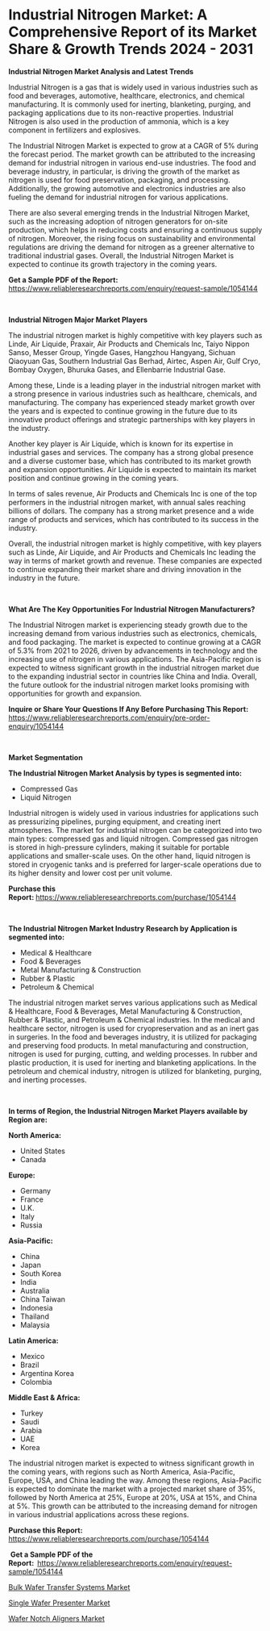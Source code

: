 <p><h1>Industrial Nitrogen Market: A Comprehensive Report of its Market Share & Growth Trends 2024 - 2031</h1></p><p><strong>Industrial Nitrogen Market Analysis and Latest Trends</strong></p>
<p><p>Industrial Nitrogen is a gas that is widely used in various industries such as food and beverages, automotive, healthcare, electronics, and chemical manufacturing. It is commonly used for inerting, blanketing, purging, and packaging applications due to its non-reactive properties. Industrial Nitrogen is also used in the production of ammonia, which is a key component in fertilizers and explosives.</p><p>The Industrial Nitrogen Market is expected to grow at a CAGR of 5% during the forecast period. The market growth can be attributed to the increasing demand for industrial nitrogen in various end-use industries. The food and beverage industry, in particular, is driving the growth of the market as nitrogen is used for food preservation, packaging, and processing. Additionally, the growing automotive and electronics industries are also fueling the demand for industrial nitrogen for various applications.</p><p>There are also several emerging trends in the Industrial Nitrogen Market, such as the increasing adoption of nitrogen generators for on-site production, which helps in reducing costs and ensuring a continuous supply of nitrogen. Moreover, the rising focus on sustainability and environmental regulations are driving the demand for nitrogen as a greener alternative to traditional industrial gases. Overall, the Industrial Nitrogen Market is expected to continue its growth trajectory in the coming years.</p></p>
<p><strong>Get a Sample PDF of the Report:&nbsp;</strong> <a href="https://www.reliableresearchreports.com/enquiry/request-sample/1054144">https://www.reliableresearchreports.com/enquiry/request-sample/1054144</a></p>
<p>&nbsp;</p>
<p><strong>Industrial Nitrogen Major Market Players</strong></p>
<p><p>The industrial nitrogen market is highly competitive with key players such as Linde, Air Liquide, Praxair, Air Products and Chemicals Inc, Taiyo Nippon Sanso, Messer Group, Yingde Gases, Hangzhou Hangyang, Sichuan Qiaoyuan Gas, Southern Industrial Gas Berhad, Airtec, Aspen Air, Gulf Cryo, Bombay Oxygen, Bhuruka Gases, and Ellenbarrie Industrial Gase. </p><p>Among these, Linde is a leading player in the industrial nitrogen market with a strong presence in various industries such as healthcare, chemicals, and manufacturing. The company has experienced steady market growth over the years and is expected to continue growing in the future due to its innovative product offerings and strategic partnerships with key players in the industry.</p><p>Another key player is Air Liquide, which is known for its expertise in industrial gases and services. The company has a strong global presence and a diverse customer base, which has contributed to its market growth and expansion opportunities. Air Liquide is expected to maintain its market position and continue growing in the coming years.</p><p>In terms of sales revenue, Air Products and Chemicals Inc is one of the top performers in the industrial nitrogen market, with annual sales reaching billions of dollars. The company has a strong market presence and a wide range of products and services, which has contributed to its success in the industry.</p><p>Overall, the industrial nitrogen market is highly competitive, with key players such as Linde, Air Liquide, and Air Products and Chemicals Inc leading the way in terms of market growth and revenue. These companies are expected to continue expanding their market share and driving innovation in the industry in the future.</p></p>
<p>&nbsp;</p>
<p><strong>What Are The Key Opportunities For Industrial Nitrogen Manufacturers?</strong></p>
<p><p>The Industrial Nitrogen market is experiencing steady growth due to the increasing demand from various industries such as electronics, chemicals, and food packaging. The market is expected to continue growing at a CAGR of 5.3% from 2021 to 2026, driven by advancements in technology and the increasing use of nitrogen in various applications. The Asia-Pacific region is expected to witness significant growth in the industrial nitrogen market due to the expanding industrial sector in countries like China and India. Overall, the future outlook for the industrial nitrogen market looks promising with opportunities for growth and expansion.</p></p>
<p><strong>Inquire or Share Your Questions If Any Before Purchasing This Report:</strong> <a href="https://www.reliableresearchreports.com/enquiry/pre-order-enquiry/1054144">https://www.reliableresearchreports.com/enquiry/pre-order-enquiry/1054144</a></p>
<p>&nbsp;</p>
<p><strong>Market Segmentation</strong></p>
<p><strong>The Industrial Nitrogen Market Analysis by types is segmented into:</strong></p>
<p><ul><li>Compressed Gas</li><li>Liquid Nitrogen</li></ul></p>
<p><p>Industrial nitrogen is widely used in various industries for applications such as pressurizing pipelines, purging equipment, and creating inert atmospheres. The market for industrial nitrogen can be categorized into two main types: compressed gas and liquid nitrogen. Compressed gas nitrogen is stored in high-pressure cylinders, making it suitable for portable applications and smaller-scale uses. On the other hand, liquid nitrogen is stored in cryogenic tanks and is preferred for larger-scale operations due to its higher density and lower cost per unit volume.</p></p>
<p><strong>Purchase this Report:&nbsp;</strong><a href="https://www.reliableresearchreports.com/purchase/1054144">https://www.reliableresearchreports.com/purchase/1054144</a></p>
<p>&nbsp;</p>
<p><strong>The Industrial Nitrogen Market Industry Research by Application is segmented into:</strong></p>
<p><ul><li>Medical & Healthcare</li><li>Food & Beverages</li><li>Metal Manufacturing & Construction</li><li>Rubber & Plastic</li><li>Petroleum & Chemical</li></ul></p>
<p><p>The industrial nitrogen market serves various applications such as Medical & Healthcare, Food & Beverages, Metal Manufacturing & Construction, Rubber & Plastic, and Petroleum & Chemical industries. In the medical and healthcare sector, nitrogen is used for cryopreservation and as an inert gas in surgeries. In the food and beverages industry, it is utilized for packaging and preserving food products. In metal manufacturing and construction, nitrogen is used for purging, cutting, and welding processes. In rubber and plastic production, it is used for inerting and blanketing applications. In the petroleum and chemical industry, nitrogen is utilized for blanketing, purging, and inerting processes.</p></p>
<p>&nbsp;</p>
<p><strong>In terms of Region, the Industrial Nitrogen Market Players available by Region are:</strong></p>
<p>
    <p> <strong> North America: </strong>
        <ul>
            <li>United States</li>
            <li>Canada</li>
        </ul>
        </p> 
    <p> <strong> Europe: </strong>
        <ul>
            <li>Germany</li>
            <li>France</li>
            <li>U.K.</li>
            <li>Italy</li>
            <li>Russia</li>
        </ul>
        </p> 
    <p> <strong> Asia-Pacific: </strong>
        <ul>
            <li>China</li>
            <li>Japan</li>
            <li>South Korea</li>
            <li>India</li>
            <li>Australia</li>
            <li>China Taiwan</li>
            <li>Indonesia</li>
            <li>Thailand</li>
            <li>Malaysia</li>
        </ul>
        </p> 
    <p> <strong> Latin America: </strong>
        <ul>
            <li>Mexico</li>
            <li>Brazil</li>
            <li>Argentina Korea</li>
            <li>Colombia</li>
        </ul>
        </p> 
    <p> <strong> Middle East & Africa: </strong>
        <ul>
            <li>Turkey</li>
            <li>Saudi</li>
            <li>Arabia</li>
            <li>UAE</li>
            <li>Korea</li>
        </ul>
    </p>
    </p>
<p><p>The industrial nitrogen market is expected to witness significant growth in the coming years, with regions such as North America, Asia-Pacific, Europe, USA, and China leading the way. Among these regions, Asia-Pacific is expected to dominate the market with a projected market share of 35%, followed by North America at 25%, Europe at 20%, USA at 15%, and China at 5%. This growth can be attributed to the increasing demand for nitrogen in various industrial applications across these regions.</p></p>
<p><strong>Purchase this Report: </strong><a href="https://www.reliableresearchreports.com/purchase/1054144">https://www.reliableresearchreports.com/purchase/1054144</a></p>
<p>&nbsp;<strong>Get a Sample PDF of the Report:&nbsp;&nbsp;</strong><a href="https://www.reliableresearchreports.com/enquiry/request-sample/1054144">https://www.reliableresearchreports.com/enquiry/request-sample/1054144</a></p>
<p><strong></strong></p>
<p><p><a href="https://view.publitas.com/reportprime-1/bulk-wafer-transfer-systems-market-share-market-new-trends-analysis-report-by-type-by-application-by-end-use-by-region-and-segment-forecasts-2023-2030/">Bulk Wafer Transfer Systems Market</a></p><p><a href="https://view.publitas.com/reportprime-1/single-wafer-presenter-market-challenges-opportunities-and-growth-drivers-and-major-market-players-forecasted-for-period-from-2023-2030/">Single Wafer Presenter Market</a></p><p><a href="https://view.publitas.com/reportprime-1/wafer-notch-aligners-market-research-report-the-key-to-successful-business-strategy-forecasted-for-period-from-2023-2030/">Wafer Notch Aligners Market</a></p></p>
